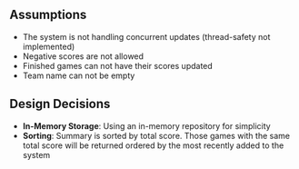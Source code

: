 ## Assumptions
- The system is not handling concurrent updates (thread-safety not implemented)
- Negative scores are not allowed
- Finished games can not have their scores updated
- Team name can not be empty

## Design Decisions
- **In-Memory Storage**: Using an in-memory repository for simplicity
- **Sorting**: Summary is sorted by total score. Those games with the same total score
  will be returned ordered by the most recently added to the system